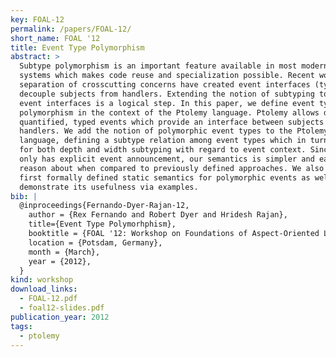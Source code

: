 ```yaml
---
key: FOAL-12
permalink: /papers/FOAL-12/
short_name: FOAL '12
title: Event Type Polymorphism
abstract: >
  Subtype polymorphism is an important feature available in most modern type
  systems which makes code reuse and specialization possible. Recent works on
  separation of crosscutting concerns have created event interfaces (types) to
  decouple subjects from handlers. Extending the notion of subtyping to these
  event interfaces is a logical step. In this paper, we define event type
  polymorphism in the context of the Ptolemy language. Ptolemy allows declaring
  quantified, typed events which provide an interface between subjects and
  handlers. We add the notion of polymorphic event types to the Ptolemy
  language, defining a subtype relation among event types which in turn allows
  for both depth and width subtyping with regard to event context. Since Ptolemy
  only has explicit event announcement, our semantics is simpler and easier to
  reason about when compared to previously defined approaches. We also give the
  first formally defined static semantics for polymorphic events as well as
  demonstrate its usefulness via examples.
bib: |
  @inproceedings{Fernando-Dyer-Rajan-12,
    author = {Rex Fernando and Robert Dyer and Hridesh Rajan},
    title={Event Type Polymorhphism},
    booktitle = {FOAL '12: Workshop on Foundations of Aspect-Oriented Languages workshop},
    location = {Potsdam, Germany},
    month = {March},
    year = {2012},
  }
kind: workshop
download_links:
  - FOAL-12.pdf
  - foal12-slides.pdf
publication_year: 2012
tags:
  - ptolemy
---
```

